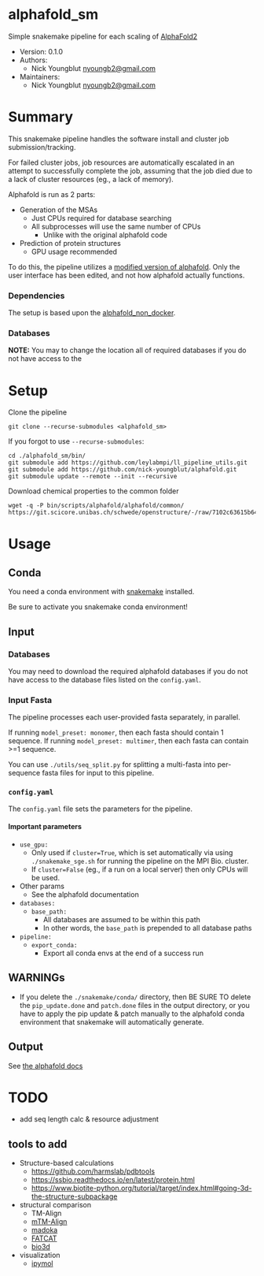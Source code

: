 alphafold_sm
============

Simple snakemake pipeline for each scaling of
[AlphaFold2](https://github.com/deepmind/alphafold)

* Version: 0.1.0
* Authors:
  * Nick Youngblut <nyoungb2@gmail.com>
* Maintainers:
  * Nick Youngblut <nyoungb2@gmail.com>

# Summary

This snakemake pipeline handles the software install and cluster job submission/tracking.

For failed cluster jobs, job resources are automatically escalated in an attempt
to successfully complete the job, assuming that the job died due to a lack of cluster resources (eg., a lack of memory).

Alphafold is run as 2 parts:

* Generation of the MSAs
  * Just CPUs required for database searching
  * All subprocesses will use the same number of CPUs
    * Unlike with the original alphafold code
* Prediction of protein structures
  * GPU usage recommended

To do this, the pipeline utilizes a
[modified version of alphafold](https://github.com/nick-youngblut/alphafold).
Only the user interface has been edited, and not how alphafold actually functions.

### Dependencies 

The setup is based upon the [alphafold_non_docker](https://github.com/kalininalab/alphafold_non_docker).

### Databases

**NOTE:** You may to change the location all of required databases if you do not
have access to the 

# Setup

Clone the pipeline

```
git clone --recurse-submodules <alphafold_sm>
```

If you forgot to use `--recurse-submodules`:

```
cd ./alphafold_sm/bin/
git submodule add https://github.com/leylabmpi/ll_pipeline_utils.git
git submodule add https://github.com/nick-youngblut/alphafold.git
git submodule update --remote --init --recursive
```

Download chemical properties to the common folder

```
wget -q -P bin/scripts/alphafold/alphafold/common/ https://git.scicore.unibas.ch/schwede/openstructure/-/raw/7102c63615b64735c4941278d92b554ec94415f8/modules/mol/alg/src/stereo_chemical_props.txt
```

# Usage

## Conda

You need a conda environment with [snakemake](https://snakemake.readthedocs.io/en/stable/) installed.

Be sure to activate you snakemake conda environment!

## Input

### Databases

You may need to download the required alphafold databases if you do not have access to the database files listed on the `config.yaml`.

### Input Fasta

The pipeline processes each user-provided fasta separately, in parallel.

If running `model_preset: monomer`, then each fasta should contain 1 sequence.
If running `model_preset: multimer`, then each fasta can contain >=1 sequence.

You can use `./utils/seq_split.py` for splitting a multi-fasta into
per-sequence fasta files for input to this pipeline.

### `config.yaml`

The `config.yaml` file sets the parameters for the pipeline.

#### Important parameters

* `use_gpu:`
  * Only used if `cluster=True`, which is set automatically via using `./snakemake_sge.sh` for running the pipeline on the MPI Bio. cluster.
  * If `cluster=False` (eg., if a run on a local server) then only CPUs will be used.
* Other params
  * See the alphafold documentation
* `databases:`
  * `base_path:`
    * All databases are assumed to be within this path
    * In other words, the `base_path` is prepended to all database paths
* `pipeline:`
  * `export_conda:`
    * Export all conda envs at the end of a success run

## WARNINGs

* If you delete the `./snakemake/conda/` directory, then BE SURE TO delete the
`pip_update.done` and `patch.done` files in the output directory, or you have to apply the pip update & patch manually to the alphafold conda environment that snakemake will automatically generate.

## Output

See [the alphafold docs](https://github.com/deepmind/alphafold#alphafold-output)

# TODO

* add seq length calc & resource adjustment

## tools to add
* Structure-based calculations
  * https://github.com/harmslab/pdbtools
  * https://ssbio.readthedocs.io/en/latest/protein.html
  * https://www.biotite-python.org/tutorial/target/index.html#going-3d-the-structure-subpackage
* structural comparison
  * TM-Align
  * [mTM-Align](http://yanglab.nankai.edu.cn/mTM-align)
  * [madoka](http://madoka.denglab.org/)
  * [FATCAT](https://ssbio.readthedocs.io/en/latest/notebooks/FATCAT%20-%20Structure%20Similarity.html)
  * [bio3d](http://thegrantlab.org/bio3d/articles/online/pdb_vignette/Bio3D_pdb.html)
* visualization
  * [ipymol](https://github.com/cxhernandez/ipymol)

